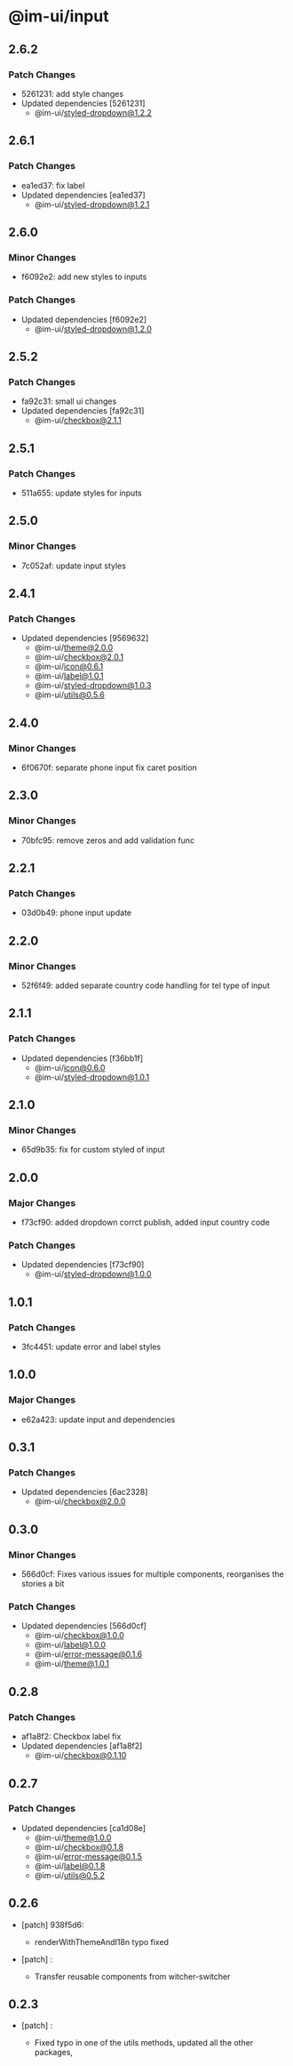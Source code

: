 # @im-ui/input

## 2.6.2

### Patch Changes

- 5261231: add style changes
- Updated dependencies [5261231]
  - @im-ui/styled-dropdown@1.2.2

## 2.6.1

### Patch Changes

- ea1ed37: fix label
- Updated dependencies [ea1ed37]
  - @im-ui/styled-dropdown@1.2.1

## 2.6.0

### Minor Changes

- f6092e2: add new styles to inputs

### Patch Changes

- Updated dependencies [f6092e2]
  - @im-ui/styled-dropdown@1.2.0

## 2.5.2

### Patch Changes

- fa92c31: small ui changes
- Updated dependencies [fa92c31]
  - @im-ui/checkbox@2.1.1

## 2.5.1

### Patch Changes

- 511a655: update styles for inputs

## 2.5.0

### Minor Changes

- 7c052af: update input styles

## 2.4.1

### Patch Changes

- Updated dependencies [9569632]
  - @im-ui/theme@2.0.0
  - @im-ui/checkbox@2.0.1
  - @im-ui/icon@0.6.1
  - @im-ui/label@1.0.1
  - @im-ui/styled-dropdown@1.0.3
  - @im-ui/utils@0.5.6

## 2.4.0

### Minor Changes

- 6f0670f: separate phone input fix caret position

## 2.3.0

### Minor Changes

- 70bfc95: remove zeros and add validation func

## 2.2.1

### Patch Changes

- 03d0b49: phone input update

## 2.2.0

### Minor Changes

- 52f6f49: added separate country code handling for tel type of input

## 2.1.1

### Patch Changes

- Updated dependencies [f36bb1f]
  - @im-ui/icon@0.6.0
  - @im-ui/styled-dropdown@1.0.1

## 2.1.0

### Minor Changes

- 65d9b35: fix for custom styled of input

## 2.0.0

### Major Changes

- f73cf90: added dropdown corrct publish, added input country code

### Patch Changes

- Updated dependencies [f73cf90]
  - @im-ui/styled-dropdown@1.0.0

## 1.0.1

### Patch Changes

- 3fc4451: update error and label styles

## 1.0.0

### Major Changes

- e62a423: update input and dependencies

## 0.3.1

### Patch Changes

- Updated dependencies [6ac2328]
  - @im-ui/checkbox@2.0.0

## 0.3.0

### Minor Changes

- 566d0cf: Fixes various issues for multiple components, reorganises the stories a bit

### Patch Changes

- Updated dependencies [566d0cf]
  - @im-ui/checkbox@1.0.0
  - @im-ui/label@1.0.0
  - @im-ui/error-message@0.1.6
  - @im-ui/theme@1.0.1

## 0.2.8

### Patch Changes

- af1a8f2: Checkbox label fix
- Updated dependencies [af1a8f2]
  - @im-ui/checkbox@0.1.10

## 0.2.7

### Patch Changes

- Updated dependencies [ca1d08e]
  - @im-ui/theme@1.0.0
  - @im-ui/checkbox@0.1.8
  - @im-ui/error-message@0.1.5
  - @im-ui/label@0.1.8
  - @im-ui/utils@0.5.2

## 0.2.6

- [patch] 938f5d6:

  - renderWithThemeAndI18n typo fixed

- [patch] :

  - Transfer reusable components from witcher-switcher

## 0.2.3

- [patch] :

  - Fixed typo in one of the utils methods, updated all the other packages,
